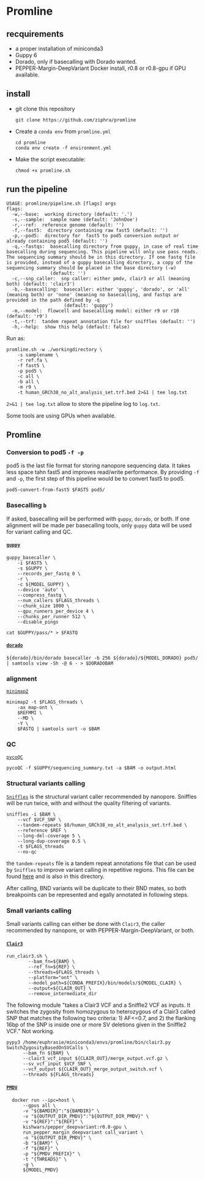 # Promline

## recquirements 
- a proper installation of miniconda3
- Guppy 6
- Dorado, only if basecalling with Dorado wanted.
- PEPPER-Margin-DeepVariant Docker install, r0.8 or r0.8-gpu if GPU available.

## install 
- git clone this repository
    ```
    git clone https://github.com/ziphra/promline
    ```

- Create a `conda env` from `promline.yml`
    ```
    cd promline
    conda env create -f environment.yml
    ```
- Make the script executable:
    ```
    chmod +x promline.sh
    ```

## run the pipeline
```
USAGE: promline/pipeline.sh [flags] args
flags:
  -w,--base:  working directory (default: '.')
  -s,--sample:  sample name (default: 'JohnDoe')
  -r,--ref:  reference genome (default: '')
  -f,--fast5:  directory containing raw fast5 (default: '')
  -p,--pod5:  directory for  fast5 to pod5 conversion output or already containing pod5 (default: '')
  -q,--fastqs:  basecalling directory from guppy, in case of real time basecalling during sequencing. This pipeline will only use pass reads. The sequencing summary should be in this directory. If one fastq file is provided, instead of a guppy basecalling directory, a copy of the sequencing summary should be placed in the base directory (-w)
                (default: '')
  -c,--snp_caller:  snp caller: either pmdv, clair3 or all (meaning both) (default: 'clair3')
  -b,--basecalling:  basecaller: either 'guppy', 'dorado', or 'all' (meaning both) or 'none' (meaning no basecalling, and fastqs are provided in the path defined by -q 
                     (default: 'guppy')
  -m,--model:  flowcell and basecalling model: either r9 or r10 (default: 'r9')
  -t,--trf:  tandem repeat annotation file for sniffles (default: '')
  -h,--help:  show this help (default: false)

```

Run as: 
```
promline.sh -w ./workingdirectory \
    -s samplename \
    -r ref.fa \
    -f fast5 \
    -p pod5 \
    -c all \
    -b all \
    -m r9 \
    -t human_GRCh38_no_alt_analysis_set.trf.bed 2>&1 | tee log.txt
```

`2>&1 | tee log.txt` allow to store the pipeline log to `log.txt`.

Some tools are using GPUs when available.

## Promline

### Conversion to pod5 `-f -p`
pod5 is the last file format for storing nanopore sequencing data. It takes less space tahn fast5 and improves read/write performance.
By providing `-f` and `-p`, the first step of this pipeline would be to convert fast5 to pod5.

```
pod5-convert-from-fast5 $FAST5 pod5/
```

### Basecalling `b`
If asked, basecalling will be performed with `guppy`, `dorado`, or both. 
If one alignment will be made per basecalling tools, only `guppy` data will be used for variant calling and QC.

#### [`guppy`](https://nanoporetech.com/)
```
guppy_basecaller \
    -i $FAST5 \
    -s $GUPPY \
    --records_per_fastq 0 \
    -r \
    -c ${MODEL_GUPPY} \
    --device 'auto' \
    --compress_fastq \
    --num_callers $FLAGS_threads \
    --chunk_size 1000 \
    --gpu_runners_per_device 4 \
    --chunks_per_runner 512 \
    --disable_pings
    
cat $GUPPY/pass/* > $FASTQ
```

#### [`dorado`](https://github.com/nanoporetech/dorado)
```
${dorado}/bin/dorado basecaller -b 256 ${dorado}/${MODEL_DORADO} pod5/ | samtools view -Sh -@ 6 - > $DORADOBAM
```

### alignment 
[`minimap2`](https://github.com/lh3/minimap2)

```
minimap2 -t $FLAGS_threads \
    -ax map-ont \
    $REFMMI \
    --MD \
    -Y \
    $FASTQ | samtools sort -o $BAM 
```

### QC 
[`pycoQC`](https://github.com/a-slide/pycoQC)

```
pycoQC -f $GUPPY/sequencing_summary.txt -a $BAM -o output.html
```

### Structural variants calling
[`Sniffles`](https://github.com/fritzsedlazeck/Sniffles) is the structural variant caller recommended by nanopore.
Sniffles will be run twice, with and without the quality filtering of variants.

```
sniffles -i $BAM \
	--vcf $VCF_SNF \
	--tandem-repeats $0/human_GRCh38_no_alt_analysis_set.trf.bed \
	--reference $REF \
    --long-del-coverage 5 \
    --long-dup-coverage 0.5 \
	-t $FLAGS_threads 
    --no-qc
```

the `tandem-repeats` file is a tandem repeat annotations file that can be used by `Sniffles` to improve variant calling in repetitive regions. This file can be found [here](https://github.com/fritzsedlazeck/Sniffles/tree/master/annotations) and is also in this directory.

After calling, BND variants will be duplicate to their BND mates, so both breakpoints can be represented and egally annotated in following steps.

### Small variants calling
Small variants calling can either be done with `Clair3`, the caller recommended by nanopore, or with PEPPER-Margin-DeepVariant, or both.

#### [`Clair3`](https://github.com/HKU-BAL/Clair3)
``` 
run_clair3.sh \
	    --bam_fn=${BAM} \
	    --ref_fn=${REF} \
	    --threads=$FLAGS_threads \
	    --platform="ont" \
	    --model_path=${CONDA_PREFIX}/bin/models/${MODEL_CLAIR} \
	    --output=${CLAIR_OUT} \
	    --remove_intermediate_dir
```
The following module "takes a Clair3 VCF and a Sniffle2 VCF as inputs. It switches the zygosity from homozygous to heterozygous of a Clair3 called SNP that matches the following two criteria: 1) AF<=0.7, and 2) the flanking 16bp of the SNP is inside one or more SV deletions given in the Sniffle2 VCF." Not working.

```
pypy3 /home/euphrasie/miniconda3/envs/promline/bin/clair3.py SwitchZygosityBasedOnSVCalls \
      --bam_fn ${BAM} \
      --clair3_vcf_input ${CLAIR_OUT}/merge_output.vcf.gz \
      --sv_vcf_input $VCF_SNF \
      --vcf_output ${CLAIR_OUT}_merge_output_switch.vcf \
      --threads ${FLAGS_threads}
```

#### [`PMDV`](https://github.com/kishwarshafin/pepper)
  ```
    docker run --ipc=host \
	    --gpus all \
	    -v "${BAMDIR}":"${BAMDIR}" \
	    -v "${OUTPUT_DIR_PMDV}":"${OUTPUT_DIR_PMDV}" \
	    -v "${REF}":"${REF}" \
	    kishwars/pepper_deepvariant:r0.8-gpu \
	    run_pepper_margin_deepvariant call_variant \
	    -o "${OUTPUT_DIR_PMDV}" \
	    -b "${BAM}" \
	    -f "${REF}" \
	    -p "${PMDV_PREFIX}" \
	    -t "{THREADS}" \
	    -g \
	    ${MODEL_PMDV}
  ```